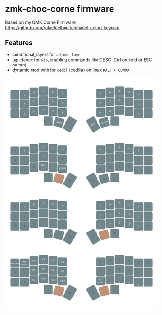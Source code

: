 # zmk-choc-corne firmware

Based on my QMK Corne Firmware  
https://github.com/rafaeldelboni/alphadel-crkbd-keymap

## Features
- conditional_layers for `adjust_layer`
- tap-dance for `&tp`, enabling commands like CESC (Ctrl on hold or ESC on tap)
- dynamic mod with for `cedil` (cedilla) on linux `RALT + COMMA`

![keymap](keymap-drawer/corne.svg)
